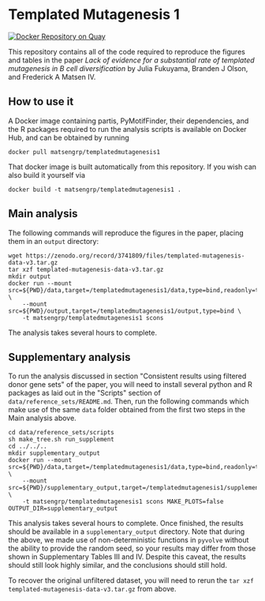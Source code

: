 # Templated Mutagenesis 1

[![Docker Repository on Quay](https://quay.io/repository/matsengrp/templatedmutagenesis1/status "Docker Repository on Quay")](https://quay.io/repository/matsengrp/templatedmutagenesis1)

This repository contains all of the code required to reproduce the figures and tables in the paper _Lack of evidence for a substantial rate of templated mutagenesis in B cell diversification_ by Julia Fukuyama, Branden J Olson, and Frederick A Matsen IV.


## How to use it

A Docker image containing partis, PyMotifFinder, their dependencies, and the R packages required to run the analysis scripts is available on Docker Hub, and can be obtained by running

    docker pull matsengrp/templatedmutagenesis1

That docker image is built automatically from this repository.
If you wish can also build it yourself via

    docker build -t matsengrp/templatedmutagenesis1 .

## Main analysis
The following commands will reproduce the figures in the paper, placing them in an `output` directory:

    wget https://zenodo.org/record/3741809/files/templated-mutagenesis-data-v3.tar.gz
    tar xzf templated-mutagenesis-data-v3.tar.gz
    mkdir output
    docker run --mount src=${PWD}/data,target=/templatedmutagenesis1/data,type=bind,readonly=true \
        --mount src=${PWD}/output,target=/templatedmutagenesis1/output,type=bind \
        -t matsengrp/templatedmutagenesis1 scons

The analysis takes several hours to complete.

## Supplementary analysis
To run the analysis discussed in section "Consistent results using filtered donor gene sets" of the paper, you will need to install several python and R packages as laid out in the "Scripts" section of `data/reference_sets/README.md`.
Then, run the following commands which make use of the same `data` folder obtained from the first two steps in the Main analysis above.


    cd data/reference_sets/scripts
    sh make_tree.sh run_supplement
    cd ../../..
    mkdir supplementary_output
    docker run --mount src=${PWD}/data,target=/templatedmutagenesis1/data,type=bind,readonly=true \
        --mount src=${PWD}/supplementary_output,target=/templatedmutagenesis1/supplementary_output,type=bind \
        -t matsengrp/templatedmutagenesis1 scons MAKE_PLOTS=false OUTPUT_DIR=supplementary_output

This analysis takes several hours to complete.
Once finished, the results should be available in a `supplementary_output` directory.
Note that during the above, we made use of non-deterministic functions in `pyvolve` without the ability to provide the random seed, so your results may differ from those shown in Supplementary Tables III and IV.
Despite this caveat, the results should still look highly similar, and the conclusions should still hold.

To recover the original unfiltered dataset, you will need to rerun the `tar xzf templated-mutagenesis-data-v3.tar.gz` from above.

